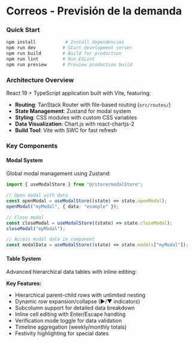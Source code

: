 # Correos - Previsión de la demanda

### Quick Start

```bash
npm install           # Install dependencies
npm run dev          # Start development server
npm run build        # Build for production
npm run lint         # Run ESLint
npm run preview      # Preview production build
```

### Architecture Overview

React 19 + TypeScript application built with Vite, featuring:

- **Routing**: TanStack Router with file-based routing (`src/routes/`)
- **State Management**: Zustand for modal system
- **Styling**: CSS modules with custom CSS variables
- **Data Visualization**: Chart.js with react-chartjs-2
- **Build Tool**: Vite with SWC for fast refresh

### Key Components

#### Modal System

Global modal management using Zustand:

```typescript
import { useModalStore } from "@/store/modalStore";

// Open modal with data
const openModal = useModalStore((state) => state.openModal);
openModal("myModal", { data: "example" });

// Close modal
const closeModal = useModalStore((state) => state.closeModal);
closeModal("myModal");

// Access modal data in component
const modalData = useModalStore((state) => state.modals["myModal"]);
```

#### Table System

Advanced hierarchical data tables with inline editing:

**Key Features:**

- Hierarchical parent-child rows with unlimited nesting
- Dynamic row expansion/collapse (▶/▼ indicators)
- Subcolumn support for detailed data breakdown
- Inline cell editing with Enter/Escape handling
- Verification mode toggle for data validation
- Timeline aggregation (weekly/monthly totals)
- Festivity highlighting for special dates
